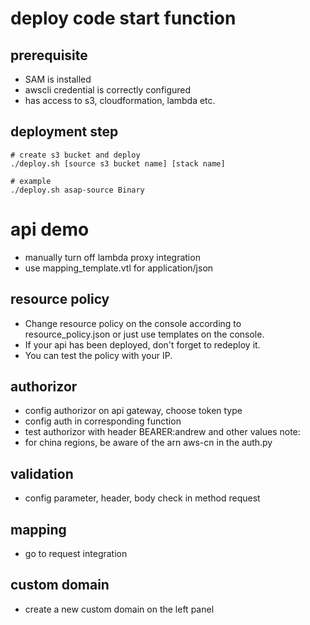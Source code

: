 # deploy code start function
## prerequisite
- SAM is installed
- awscli credential is correctly configured
- has access to s3, cloudformation, lambda etc.

## deployment step
```
# create s3 bucket and deploy
./deploy.sh [source s3 bucket name] [stack name]

# example
./deploy.sh asap-source Binary 

```

# api demo 
- manually turn off lambda proxy integration
- use mapping_template.vtl for application/json

## resource policy
- Change resource policy on the console according to resource_policy.json or just use templates on the console.
- If your api has been deployed, don't forget to redeploy it.
- You can test the policy with your IP.


## authorizor
- config authorizor on api gateway, choose token type
- config auth in corresponding function
- test authorizor with header BEARER:andrew and other values
note:
- for china regions, be aware of the arn aws-cn in the auth.py

## validation
- config parameter, header, body check in method request

## mapping
- go to request integration

## custom domain
- create a new custom domain on the left panel
